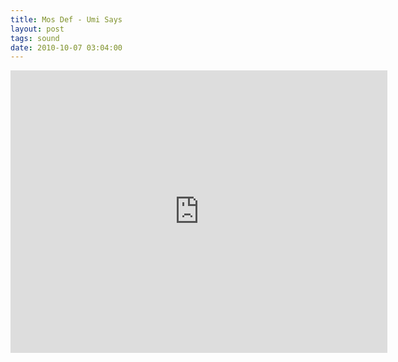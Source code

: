 ```yaml
---
title: Mos Def - Umi Says
layout: post
tags: sound
date: 2010-10-07 03:04:00
---
```

<iframe width="603" height="452" src="https://www.youtube.com/embed/mcxLFXbECsY" frameborder="0" allowfullscreen="true"></iframe>
